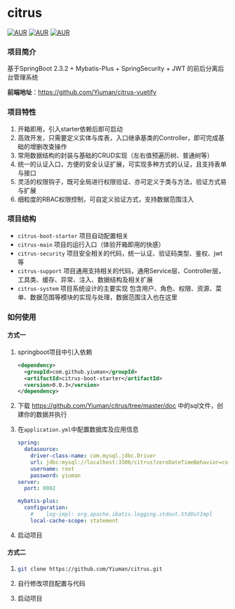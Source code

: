 # citrus
[![AUR](https://img.shields.io/badge/license-Apache%20License%202.0-blue.svg)](https://github.com/Yiuman/citrus/blob/master/LICENSE)  [![AUR](https://img.shields.io/badge/spring--boot-2.3.2-release.svg)](http://spring.io/projects/spring-boot)  [![AUR](https://img.shields.io/badge/mybatis--plus-3.3.1-blue.svg)](http://mp.baomidou.com)



### 项目简介

基于SpringBoot 2.3.2 + Mybatis-Plus + SpringSecurity + JWT 的前后分离后台管理系统

**前端地址**：https://github.com/Yiuman/citrus-vuetify



### 项目特性

1. 开箱即用，引入starter依赖后即可启动
2. 高效开发，只需要定义实体与库表，入口继承基类的Controller，即可完成基础的增删改查操作
3. 常用数据结构的封装与基础的CRUD实现（左右值预遍历树、普通树等）
4. 统一的认证入口，方便的安全认证扩展，可实现多种方式的认证，且支持表单与接口
5. 灵活的权限钩子，既可全局进行权限验证、亦可定义于类与方法，验证方式易与扩展
6. 细粒度的RBAC权限控制，可自定义验证方式，支持数据范围注入



### 项目结构

- `citrus-boot-starter` 项目自动配置相关
- `citrus-main` 项目的运行入口（体验开箱即用的快感）
- `citrus-security` 项目安全相关的代码，统一认证、验证码类型、鉴权、jwt等
- `citrus-support` 项目通用支持相关的代码，通用Service层、Controller层，工具类、缓存、异常、注入、数据结构及相关扩展
- `citrus-system` 项目系统设计的主要实现  包含用户、角色、权限、资源、菜单、数据范围等模块的实现与处理，数据范围注入也在这里



### 如何使用

#### 方式一

 1. springboot项目中引入依赖

    ```xml
    <dependency>
      <groupId>com.github.yiuman</groupId>
      <artifactId>citrus-boot-starter</artifactId>
      <version>0.0.3</version>
    </dependency>
    ```

2. 下载 https://github.com/Yiuman/citrus/tree/master/doc  中的sql文件，创建你的数据并执行

3. 在`application.yml`中配置数据库及应用信息

    ```yml
    spring:
      datasource:
        driver-class-name: com.mysql.jdbc.Driver
        url: jdbc:mysql://localhost:3306/citrus?zeroDateTimeBehavior=convertToNull&characterEncoding=UTF-8
        username: root
        password: yiuman
    server:
      port: 8082
    
    mybatis-plus:
      configuration:
        #    log-impl: org.apache.ibatis.logging.stdout.StdOutImpl
        local-cache-scope: statement
    ```

4. 启动项目

#### 方式二

1. ```sh
   git clone https://github.com/Yiuman/citrus.git
   ```

2. 自行修改项目配置与代码

3. 启动项目









